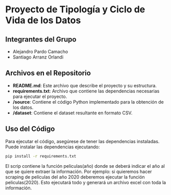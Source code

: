 # Proyecto de Tipología y Ciclo de Vida de los Datos

## Integrantes del Grupo
- Alejandro Pardo Camacho
- Santiago Arranz Orlandi

## Archivos en el Repositorio

- **README.md**: Este archivo que describe el proyecto y su estructura.
- **requirements.txt**: Archivo que contiene las dependencias necesarias para ejecutar el proyecto.
- **/source**: Contiene el código Python implementado para la obtención de los datos.
- **/dataset**: Contiene el dataset resultante en formato CSV.

## Uso del Código

Para ejecutar el código, asegúrese de tener las dependencias instaladas. Puede instalar las dependencias ejecutando:

```bash
pip install -r requirements.txt
```

El scrip contiene la función peliculas(año) donde se deberá indicar el año al que se quiere extraer la información. 
Por ejemplo: si quieremos hacer scraping de películas del año 2020 deberemos ejecutar la función peliculas(2020). Esto
ejecutará todo y generará un archivo excel con toda la información.
